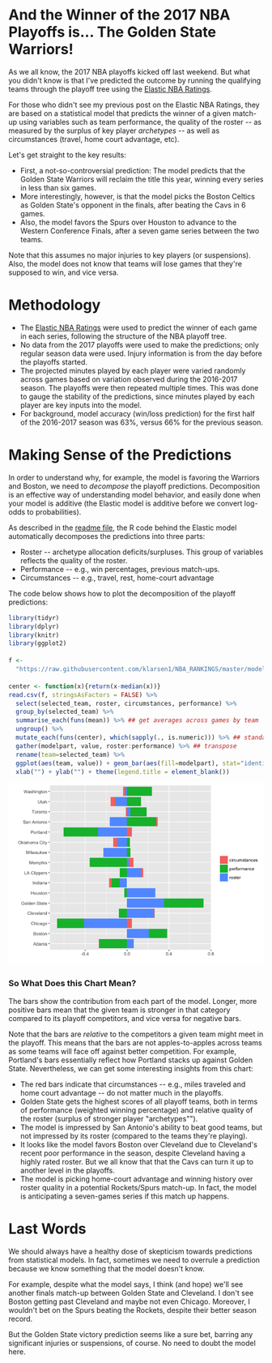 And the Winner of the 2017 NBA Playoffs is... The Golden State Warriors!
========================================================================

As we all know, the 2017 NBA playoffs kicked off last weekend. But what you didn't know is that I've predicted the outcome by running the qualifying teams through the playoff tree using the [Elastic NBA Ratings](https://github.com/klarsen1/NBA_RANKINGS).

For those who didn't see my previous post on the Elastic NBA Ratings, they are based on a statistical model that predicts the winner of a given match-up using variables such as team performance, the quality of the roster -- as measured by the surplus of key player *archetypes* -- as well as circumstances (travel, home court advantage, etc).

Let's get straight to the key results:

-   First, a not-so-controversial prediction: The model predicts that the Golden State Warriors will reclaim the title this year, winning every series in less than six games.
-   More interestingly, however, is that the model picks the Boston Celtics as Golden State's opponent in the finals, after beating the Cavs in 6 games.
-   Also, the model favors the Spurs over Houston to advance to the Western Conference Finals, after a seven game series between the two teams.

Note that this assumes no major injuries to key players (or suspensions). Also, the model does not know that teams will lose games that they're supposed to win, and vice versa.

Methodology
===========

-   The [Elastic NBA Ratings](https://github.com/klarsen1/NBA_RANKINGS) were used to predict the winner of each game in each series, following the structure of the NBA playoff tree.
-   No data from the 2017 playoffs were used to make the predictions; only regular season data were used. Injury information is from the day before the playoffs started.
-   The projected minutes played by each player were varied randomly across games based on variation observed during the 2016-2017 season. The playoffs were then repeated multiple times. This was done to gauge the stability of the predictions, since minutes played by each player are key inputs into the model.
-   For background, model accuracy (win/loss prediction) for the first half of the 2016-2017 season was 63%, versus 66% for the previous season.

Making Sense of the Predictions
===============================

In order to understand why, for example, the model is favoring the Warriors and Boston, we need to *decompose* the playoff predictions. Decomposition is an effective way of understanding model behavior, and easily done when your model is additive (the Elastic model is additive before we convert log-odds to probabilities).

As described in the [readme file](https://github.com/klarsen1/NBA_RANKINGS), the R code behind the Elastic model automatically decomposes the predictions into three parts:

-   Roster -- archetype allocation deficits/surpluses. This group of variables reflects the quality of the roster.
-   Performance -- e.g., win percentages, previous match-ups.
-   Circumstances -- e.g., travel, rest, home-court advantage

The code below shows how to plot the decomposition of the playoff predictions:

``` r
library(tidyr)
library(dplyr)
library(knitr)
library(ggplot2)

f <-
  "https://raw.githubusercontent.com/klarsen1/NBA_RANKINGS/master/modeldetails/2017_playoff_decomp.CSV"
 
center <- function(x){return(x-median(x))}
read.csv(f, stringsAsFactors = FALSE) %>%
  select(selected_team, roster, circumstances, performance) %>%
  group_by(selected_team) %>%
  summarise_each(funs(mean)) %>% ## get averages across games by team
  ungroup() %>%
  mutate_each(funs(center), which(sapply(., is.numeric))) %>% ## standardize across teams
  gather(modelpart, value, roster:performance) %>% ## transpose
  rename(team=selected_team) %>%
  ggplot(aes(team, value)) + geom_bar(aes(fill=modelpart), stat="identity") + coord_flip() +
  xlab("") + ylab("") + theme(legend.title = element_blank())
```

![](playoffs_2017_files/figure-markdown_github/unnamed-chunk-1-1.png)

### So What Does this Chart Mean?

The bars show the contribution from each part of the model. Longer, more positive bars mean that the given team is stronger in that category compared to its playoff competitors, and vice versa for negative bars.

Note that the bars are *relative* to the competitors a given team might meet in the playoff. This means that the bars are not apples-to-apples across teams as some teams will face off against better competition. For example, Portland's bars essentially reflect how Portland stacks up against Golden State. Nevertheless, we can get some interesting insights from this chart:

-   The red bars indicate that circumstances -- e.g., miles traveled and home court advantage -- do not matter much in the playoffs.
-   Golden State gets the highest scores of all playoff teams, both in terms of performance (weighted winning percentage) and relative quality of the roster (surplus of stronger player "archetypes"").
-   The model is impressed by San Antonio's ability to beat good teams, but not impressed by its roster (compared to the teams they're playing).
-   It looks like the model favors Boston over Cleveland due to Cleveland's recent poor performance in the season, despite Cleveland having a highly rated roster. But we all know that that the Cavs can turn it up to another level in the playoffs.
-   The model is picking home-court advantage and winning history over roster quality in a potential Rockets/Spurs match-up. In fact, the model is anticipating a seven-games series if this match up happens.

Last Words
==========

We should always have a healthy dose of skepticism towards predictions from statistical models. In fact, sometimes we need to overrule a prediction because we know something that the model doesn't know.

For example, despite what the model says, I think (and hope) we'll see another finals match-up between Golden State and Cleveland. I don't see Boston getting past Cleveland and maybe not even Chicago. Moreover, I wouldn't bet on the Spurs beating the Rockets, despite their better season record.

But the Golden State victory prediction seems like a sure bet, barring any significant injuries or suspensions, of course. No need to doubt the model here.
